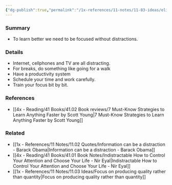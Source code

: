 ```yaml
---
{"dg-publish":true,"permalink":"/1x-references/11-notes/11-03-ideas/eliminate-distractions-to-learn-something-new/","title":"Eliminate distractions to learn something new","created":"2023-03-13T15:09:32.000+03:00","updated":"2024-02-14T20:18:32.972+03:00"}
---
```



### Summary
- To learn better we need to be focused without distractions.

### Details
- Internet, cellphones and TV are all distracting.
- For breaks, do something like going for a walk
- Have a productivity system
- Schedule your time and work carefully.
- Train your focus bit by bit.

### References
- [[4x - Reading/41 Books/41.02 Book reviews/7 Must-Know Strategies to Learn Anything Faster by Scott Young\|7 Must-Know Strategies to Learn Anything Faster by Scott Young]]

### Related
- [[1x - References/11 Notes/11.02 Quotes/Information can be a distraction - Barack Obama\|Information can be a distraction - Barack Obama]]
- [[4x - Reading/41 Books/41.01 Book Notes/Indistractable How to Control Your Attention and Choose Your Life - Nir Eyal\|Indistractable How to Control Your Attention and Choose Your Life - Nir Eyal]]
- [[1x - References/11 Notes/11.03 Ideas/Focus on producing quality rather than quantity\|Focus on producing quality rather than quantity]]
